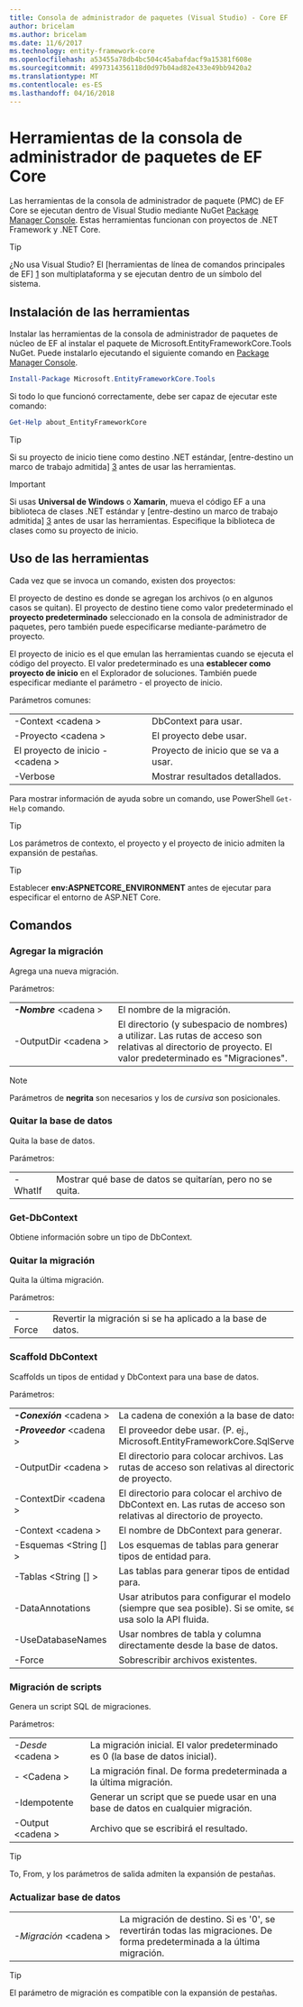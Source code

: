 ```yaml
---
title: Consola de administrador de paquetes (Visual Studio) - Core EF
author: bricelam
ms.author: bricelam
ms.date: 11/6/2017
ms.technology: entity-framework-core
ms.openlocfilehash: a53455a78db4bc504c45abafdacf9a15381f608e
ms.sourcegitcommit: 4997314356118d0d97b04ad82e433e49bb9420a2
ms.translationtype: MT
ms.contentlocale: es-ES
ms.lasthandoff: 04/16/2018
---
```

<a name="ef-core-package-manager-console-tools"></a>Herramientas de la consola de administrador de paquetes de EF Core
=====================================
Las herramientas de la consola de administrador de paquete (PMC) de EF Core se ejecutan dentro de Visual Studio mediante NuGet [Package Manager Console][2].
Estas herramientas funcionan con proyectos de .NET Framework y .NET Core.

> [!TIP]
> ¿No usa Visual Studio? El [herramientas de línea de comandos principales de EF] [ 1] son multiplataforma y se ejecutan dentro de un símbolo del sistema.

<a name="installing-the-tools"></a>Instalación de las herramientas
--------------------
Instalar las herramientas de la consola de administrador de paquetes de núcleo de EF al instalar el paquete de Microsoft.EntityFrameworkCore.Tools NuGet.
Puede instalarlo ejecutando el siguiente comando en [Package Manager Console][2].

``` powershell
Install-Package Microsoft.EntityFrameworkCore.Tools
```

Si todo lo que funcionó correctamente, debe ser capaz de ejecutar este comando:

``` powershell
Get-Help about_EntityFrameworkCore
```
> [!TIP]
> Si su proyecto de inicio tiene como destino .NET estándar, [entre-destino un marco de trabajo admitida] [ 3] antes de usar las herramientas.

> [!IMPORTANT]
> Si usas **Universal de Windows** o **Xamarin**, mueva el código EF a una biblioteca de clases .NET estándar y [entre-destino un marco de trabajo admitida] [ 3] antes de usar las herramientas. Especifique la biblioteca de clases como su proyecto de inicio.

<a name="using-the-tools"></a>Uso de las herramientas
---------------
Cada vez que se invoca un comando, existen dos proyectos:

El proyecto de destino es donde se agregan los archivos (o en algunos casos se quitan). El proyecto de destino tiene como valor predeterminado el **proyecto predeterminado** seleccionado en la consola de administrador de paquetes, pero también puede especificarse mediante-parámetro de proyecto.

El proyecto de inicio es el que emulan las herramientas cuando se ejecuta el código del proyecto. El valor predeterminado es una **establecer como proyecto de inicio** en el Explorador de soluciones. También puede especificar mediante el parámetro - el proyecto de inicio.

Parámetros comunes:

|                           |                             |
|:--------------------------|:----------------------------|
| -Context \<cadena >        | DbContext para usar.       |
| -Proyecto \<cadena >        | El proyecto debe usar.         |
| El proyecto de inicio - \<cadena > | Proyecto de inicio que se va a usar. |
| -Verbose                  | Mostrar resultados detallados.        |

Para mostrar información de ayuda sobre un comando, use PowerShell `Get-Help` comando.

> [!TIP]
> Los parámetros de contexto, el proyecto y el proyecto de inicio admiten la expansión de pestañas.

> [!TIP]
> Establecer **env:ASPNETCORE_ENVIRONMENT** antes de ejecutar para especificar el entorno de ASP.NET Core.

<a name="commands"></a>Comandos
--------

### <a name="add-migration"></a>Agregar la migración

Agrega una nueva migración.

Parámetros:

|                                   |                                                                                                                  |
|:----------------------------------|:-----------------------------------------------------------------------------------------------------------------|
| ***-Nombre*** \<cadena >             | El nombre de la migración.                                                                                       |
| <nobr>-OutputDir \<cadena ></nobr> | El directorio (y subespacio de nombres) a utilizar. Las rutas de acceso son relativas al directorio de proyecto. El valor predeterminado es "Migraciones". |

> [!NOTE]
> Parámetros de **negrita** son necesarios y los de *cursiva* son posicionales.

### <a name="drop-database"></a>Quitar la base de datos

Quita la base de datos.

Parámetros:

|         |                                                          |
|:--------|:---------------------------------------------------------|
| -WhatIf | Mostrar qué base de datos se quitarían, pero no se quita. |

### <a name="get-dbcontext"></a>Get-DbContext

Obtiene información sobre un tipo de DbContext.

### <a name="remove-migration"></a>Quitar la migración

Quita la última migración.

Parámetros:

|        |                                                              |
|:-------|:-------------------------------------------------------------|
| -Force | Revertir la migración si se ha aplicado a la base de datos. |

### <a name="scaffold-dbcontext"></a>Scaffold DbContext

Scaffolds un tipos de entidad y DbContext para una base de datos.

Parámetros:

|                                          |                                                                                                  |
|:-----------------------------------------|:-------------------------------------------------------------------------------------------------|
| <nobr>***-Conexión*** \<cadena ></nobr> | La cadena de conexión a la base de datos.                                                           |
| ***-Proveedor*** \<cadena >                | El proveedor debe usar. (P. ej., Microsoft.EntityFrameworkCore.SqlServer)                              |
| -OutputDir \<cadena >                     | El directorio para colocar archivos. Las rutas de acceso son relativas al directorio de proyecto.                      |
| -ContextDir \<cadena >                    | El directorio para colocar el archivo de DbContext en. Las rutas de acceso son relativas al directorio de proyecto.             |
| -Context \<cadena >                       | El nombre de DbContext para generar.                                                           |
| -Esquemas \<String [] >                     | Los esquemas de tablas para generar tipos de entidad para.                                              |
| -Tablas \<String [] >                      | Las tablas para generar tipos de entidad para.                                                         |
| -DataAnnotations                         | Usar atributos para configurar el modelo (siempre que sea posible). Si se omite, se usa solo la API fluida. |
| -UseDatabaseNames                        | Usar nombres de tabla y columna directamente desde la base de datos.                                           |
| -Force                                   | Sobrescribir archivos existentes.                                                                        |

### <a name="script-migration"></a>Migración de scripts

Genera un script SQL de migraciones.

Parámetros:

|                   |                                                                    |
|:------------------|:-------------------------------------------------------------------|
| *-Desde* \<cadena > | La migración inicial. El valor predeterminado es 0 (la base de datos inicial).      |
| *-* \<Cadena >   | La migración final. De forma predeterminada a la última migración.              |
| -Idempotente       | Generar un script que se puede usar en una base de datos en cualquier migración. |
| -Output \<cadena > | Archivo que se escribirá el resultado.                                   |

> [!TIP]
> To, From, y los parámetros de salida admiten la expansión de pestañas.

### <a name="update-database"></a>Actualizar base de datos

|                                     |                                                                                                |
|:------------------------------------|:-----------------------------------------------------------------------------------------------|
| <nobr>*-Migración* \<cadena ></nobr> | La migración de destino. Si es '0', se revertirán todas las migraciones. De forma predeterminada a la última migración. |

> [!TIP]
> El parámetro de migración es compatible con la expansión de pestañas.


  [1]: dotnet.md
  [2]: https://docs.microsoft.com/nuget/tools/package-manager-console
  [3]: index.md#frameworks
